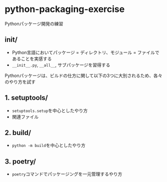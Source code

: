 # python-packaging-exercise
Pythonパッケージ開発の練習

## init/
- Python言語においてパッケージ = ディレクトリ、モジュール = ファイルであることを実感する
- `__init__.py`, `__all__`, サブパッケージを習得する

Pythonパッケージは、ビルドの仕方に関して以下の3つに大別されるため、各々のやり方を試す

## 1. setuptools/
- `setuptools.setup`を中心としたやり方
- 関連ファイル

## 2. build/
- `python -m build`を中心としたやり方

## 3. poetry/
- `poetry`コマンドでパッケージングを一元管理するやり方
